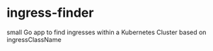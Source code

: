# ingress-finder
small Go app to find ingresses within a Kubernetes Cluster based on ingressClassName
